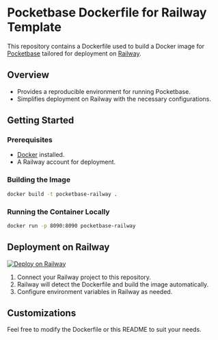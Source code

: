 # Pocketbase Dockerfile for Railway Template

This repository contains a Dockerfile used to build a Docker image for [Pocketbase](https://pocketbase.io/) tailored for deployment on [Railway](https://railway.app/).

## Overview

- Provides a reproducible environment for running Pocketbase.
- Simplifies deployment on Railway with the necessary configurations.

## Getting Started

### Prerequisites

- [Docker](https://www.docker.com/get-started) installed.
- A Railway account for deployment.

### Building the Image

```bash
docker build -t pocketbase-railway .
```

### Running the Container Locally

```bash
docker run -p 8090:8090 pocketbase-railway
```

## Deployment on Railway

[![Deploy on Railway](https://railway.com/button.svg)](https://railway.com/template/Ejkef1?referralCode=3Ri9K9)

1. Connect your Railway project to this repository.
2. Railway will detect the Dockerfile and build the image automatically.
3. Configure environment variables in Railway as needed.

## Customizations

Feel free to modify the Dockerfile or this README to suit your needs.
